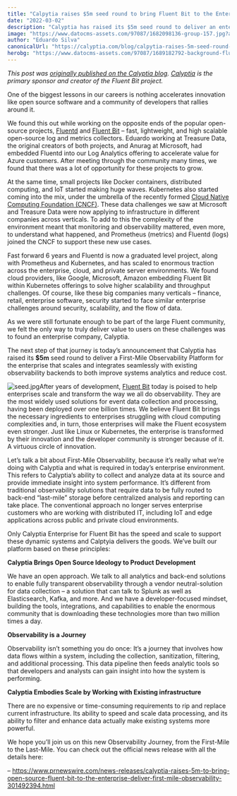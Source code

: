 ```yaml
---
title: "Calpytia raises $5m seed round to bring Fluent Bit to the Enterprise"
date: "2022-03-02"
description: "Calyptia has raised its $5m seed round to deliver an enterprise Platform that scales and integrates seamlessly with existing observability backends."
image: "https://www.datocms-assets.com/97087/1682098136-group-157.jpg?auto=format&fit=max&w=1200"
author: "Eduardo Silva"
canonicalUrl: "https://calyptia.com/blog/calpytia-raises-5m-seed-round-to-bring-fluent-bit-to-the-enterprise"
herobg: "https://www.datocms-assets.com/97087/1689182792-background-fluent-bit.png"
---
```

*This post was [originally published on the Calyptia blog](https://calyptia.com/blog/calpytia-raises-5m-seed-round-to-bring-fluent-bit-to-the-enterprise). [Calyptia](https://calyptia.com) is the primary sponsor and creator of the Fluent Bit project.*

One of the biggest lessons in our careers is nothing accelerates innovation like open source software and a community of developers that rallies around it. 

We found this out while working on the opposite ends of the popular open-source projects, [Fluentd](https://fluentd.org) and [Fluent Bit](https://fluentbit.io) – fast, lightweight, and high scalable open-source log and metrics collectors. Eduardo working at Treasure Data, the original creators of both projects, and Anurag at Microsoft, had embedded Fluentd into our Log Analytics offering to accelerate value for Azure customers. After meeting through the community many times, we found that there was a lot of opportunity for these projects to grow.

At the same time, small projects like Docker containers, distributed computing, and IoT started making huge waves. Kubernetes also started coming into the mix, under the umbrella of the recently formed [Cloud Native Computing Foundation (CNCF)](https://cncf.io). These data challenges we saw at Microsoft and Treasure Data were now applying to infrastructure in different companies across verticals. To add to this the complexity of the environment meant that monitoring and observability mattered, even more, to understand what happened, and Prometheus (metrics) and Fluentd (logs) joined the CNCF to support these new use cases.

Fast forward 6 years and Fluentd is now a graduated level project, along with Prometheus and Kubernetes, and has scaled to enormous traction across the enterprise, cloud, and private server environments. We found cloud providers, like Google, Microsoft, Amazon embedding Fluent Bit within Kubernetes offerings to solve higher scalability and throughput challenges. Of course, like these big companies many verticals – finance, retail, enterprise software, security started to face similar enterprise challenges around security, scalability, and the flow of data.

As we were still fortunate enough to be part of the large Fluent community, we felt the only way to truly deliver value to users on these challenges was to found an enterprise company, Calyptia.

The next step of that journey is today’s announcement that Calyptia has raised its **$5m** seed round to deliver a First-Mile Observability Platform for the enterprise that scales and integrates seamlessly with existing observability backends to both improve systems analytics and reduce cost.  
  


![seed.jpg](https://calyptia.com/_next/image?url=https://www.datocms-assets.com/97087/1682098141-seed.jpg&w=1920&q=75)After years of development, [Fluent Bit](https://fluentbit.io) today is poised to help enterprises scale and transform the way we all do observability. They are the most widely used solutions for event data collection and processing, having been deployed over one billion times. We believe Fluent Bit brings the necessary ingredients to enterprises struggling with cloud computing complexities and, in turn, those enterprises will make the Fluent ecosystem even stronger. Just like Linux or Kubernetes, the enterprise is transformed by their innovation and the developer community is stronger because of it. A virtuous circle of innovation. 

Let’s talk a bit about First-Mile Observability, because it’s really what we’re doing with Calyptia and what is required in today’s enterprise environment. This refers to Calyptia’s ability to collect and analyze data at its source and provide immediate insight into system performance. It’s different from traditional observability solutions that require data to be fully routed to back-end “last-mile” storage before centralized analysis and reporting can take place. The conventional approach no longer serves enterprise customers who are working with distributed IT, including IoT and edge applications across public and private cloud environments. 

Only Calyptia Enterprise for Fluent Bit has the speed and scale to support these dynamic systems and Calptyia delivers the goods. We’ve built our platform based on these principles: 

**Calyptia Brings Open Source Ideology to Product Development**

We have an open approach. We talk to all analytics and back-end solutions to enable fully transparent observability through a vendor neutral-solution for data collection – a solution that can talk to Splunk as well as Elasticsearch, Kafka, and more. And we have a developer-focused mindset, building the tools, integrations, and capabilities to enable the enormous community that is downloading these technologies more than two million times a day.  

**Observability is a Journey**

Observability isn’t something you do once: It’s a journey that involves how data flows within a system, including the collection, sanitization, filtering, and additional processing. This data pipeline then feeds analytic tools so that developers and analysts can gain insight into how the system is performing.  

**Calyptia Embodies Scale by Working with Existing infrastructure**

There are no expensive or time-consuming requirements to rip and replace current infrastructure. Its ability to speed and scale data processing, and its ability to filter and enhance data actually make existing systems more powerful.

We hope you’ll join us on this new Observability Journey, from the First-Mile to the Last-Mile. You can check out the official news release with all the details here:   
  
– <https://www.prnewswire.com/news-releases/calyptia-raises-5m-to-bring-open-source-fluent-bit-to-the-enterprise-deliver-first-mile-observability-301492394.html>

